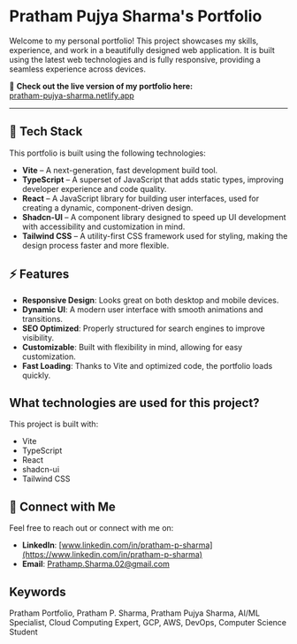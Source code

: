 
# Pratham Pujya Sharma's Portfolio

Welcome to my personal portfolio! This project showcases my skills, experience, and work in a beautifully designed web application. It is built using the latest web technologies and is fully responsive, providing a seamless experience across devices.

🚀 **Check out the live version of my portfolio here:**  
[pratham-pujya-sharma.netlify.app](https://pratham-pujya-sharma.netlify.app/)

---

## 🔧 Tech Stack

This portfolio is built using the following technologies:

- **Vite** – A next-generation, fast development build tool.
- **TypeScript** – A superset of JavaScript that adds static types, improving developer experience and code quality.
- **React** – A JavaScript library for building user interfaces, used for creating a dynamic, component-driven design.
- **Shadcn-UI** – A component library designed to speed up UI development with accessibility and customization in mind.
- **Tailwind CSS** – A utility-first CSS framework used for styling, making the design process faster and more flexible.


## ⚡ Features

- **Responsive Design**: Looks great on both desktop and mobile devices.
- **Dynamic UI**: A modern user interface with smooth animations and transitions.
- **SEO Optimized**: Properly structured for search engines to improve visibility.
- **Customizable**: Built with flexibility in mind, allowing for easy customization.
- **Fast Loading**: Thanks to Vite and optimized code, the portfolio loads quickly.

## What technologies are used for this project?

This project is built with:

- Vite
- TypeScript
- React
- shadcn-ui
- Tailwind CSS

## 💬 Connect with Me

Feel free to reach out or connect with me on:

- **LinkedIn**: [www.linkedin.com/in/pratham-p-sharma](https://www.linkedin.com/in/pratham-p-sharma)
- **Email**: [Prathamp.Sharma.02@gmail.com](mailto:Prathamp.Sharma.02@gmail.com)

## Keywords

Pratham Portfolio, Pratham P. Sharma, Pratham Pujya Sharma, AI/ML Specialist, Cloud Computing Expert, GCP, AWS, DevOps, Computer Science Student
